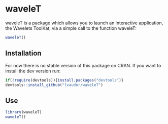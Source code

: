 # waveleT

waveleT is a package which allows you to launch an interactive application, the Wavelets ToolKat, via a simple call to the function waveleT:

```r
waveleT()
```

## Installation

For now there is no stable version of this package on CRAN. If you want to install the dev version run:

```r
if(!require(devtools)){install.packages("devtools")}
devtools::install_github("lvaudor/waveleT")
```

## Use

```r
library(waveleT)
waveleT()
```